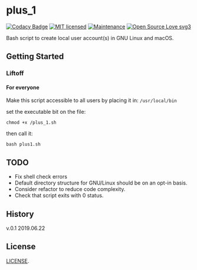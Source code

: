 # plus_1

[![Codacy Badge](https://api.codacy.com/project/badge/Grade/d9aaccd5c21741989e69e273117f1d45)](https://www.codacy.com/app/marshki/plus_1?utm_source=github.com&amp;utm_medium=referral&amp;utm_content=marshki/plus_1&amp;utm_campaign=Badge_Grade)
[![MIT licensed](https://img.shields.io/badge/license-MIT-blue.svg)](https://raw.githubusercontent.com/hyperium/hyper/master/LICENSE)
[![Maintenance](https://img.shields.io/badge/Maintained%3F-yes-green.svg)](https://GitHub.com/Naereen/StrapDown.js/graphs/commit-activity)
[![Open Source Love svg3](https://badges.frapsoft.com/os/v3/open-source.svg?v=103)](https://github.com/ellerbrock/open-source-badges/)

Bash script to create local user account(s) in GNU Linux and macOS. 

## Getting Started 

### Liftoff

#### For everyone

Make this script accessible to all users by placing it in: `/usr/local/bin` 

set the executable bit on the file:

`chmod +x /plus_1.sh`   

then call it:

`bash plus1.sh` 

## TODO
  - Fix shell check errors 
  - Default directory structure for GNU/Linux should be on an opt-in basis. 
  - Consider refactor to reduce code complexity.  
  - Check that script exits with 0 status.  

## History
v.0.1 2019.06.22

## License 
[LICENSE](https://github.com/marshki/plus_1/blob/master/LICENSE).

